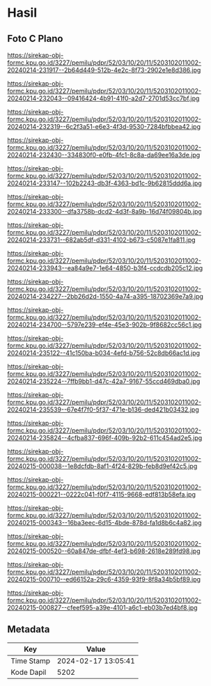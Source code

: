 # Hasil

## Foto C Plano

https://sirekap-obj-formc.kpu.go.id/3227/pemilu/pdpr/52/03/10/20/11/5203102011002-20240214-231917--2b64d449-512b-4e2c-8f73-2902e1e8d386.jpg

https://sirekap-obj-formc.kpu.go.id/3227/pemilu/pdpr/52/03/10/20/11/5203102011002-20240214-232043--09416424-4b91-41f0-a2d7-2701d53cc7bf.jpg

https://sirekap-obj-formc.kpu.go.id/3227/pemilu/pdpr/52/03/10/20/11/5203102011002-20240214-232319--6c2f3a51-e6e3-4f3d-9530-7284bfbbea42.jpg

https://sirekap-obj-formc.kpu.go.id/3227/pemilu/pdpr/52/03/10/20/11/5203102011002-20240214-232430--334830f0-e0fb-4fc1-8c8a-da69ee16a3de.jpg

https://sirekap-obj-formc.kpu.go.id/3227/pemilu/pdpr/52/03/10/20/11/5203102011002-20240214-233147--102b2243-db3f-4363-bd1c-9b62815ddd6a.jpg

https://sirekap-obj-formc.kpu.go.id/3227/pemilu/pdpr/52/03/10/20/11/5203102011002-20240214-233300--dfa3758b-dcd2-4d3f-8a9b-16d74f09804b.jpg

https://sirekap-obj-formc.kpu.go.id/3227/pemilu/pdpr/52/03/10/20/11/5203102011002-20240214-233731--682ab5df-d331-4102-b673-c5087e1fa811.jpg

https://sirekap-obj-formc.kpu.go.id/3227/pemilu/pdpr/52/03/10/20/11/5203102011002-20240214-233943--ea84a9e7-1e64-4850-b3f4-ccdcdb205c12.jpg

https://sirekap-obj-formc.kpu.go.id/3227/pemilu/pdpr/52/03/10/20/11/5203102011002-20240214-234227--2bb26d2d-1550-4a74-a395-18702369e7a9.jpg

https://sirekap-obj-formc.kpu.go.id/3227/pemilu/pdpr/52/03/10/20/11/5203102011002-20240214-234700--5797e239-ef4e-45e3-902b-9f8682cc56c1.jpg

https://sirekap-obj-formc.kpu.go.id/3227/pemilu/pdpr/52/03/10/20/11/5203102011002-20240214-235122--41c150ba-b034-4efd-b756-52c8db66ac1d.jpg

https://sirekap-obj-formc.kpu.go.id/3227/pemilu/pdpr/52/03/10/20/11/5203102011002-20240214-235224--7ffb9bb1-d47c-42a7-9167-55ccd469dba0.jpg

https://sirekap-obj-formc.kpu.go.id/3227/pemilu/pdpr/52/03/10/20/11/5203102011002-20240214-235539--67e4f7f0-5f37-471e-b136-ded421b03432.jpg

https://sirekap-obj-formc.kpu.go.id/3227/pemilu/pdpr/52/03/10/20/11/5203102011002-20240214-235824--4cfba837-696f-409b-92b2-611c454ad2e5.jpg

https://sirekap-obj-formc.kpu.go.id/3227/pemilu/pdpr/52/03/10/20/11/5203102011002-20240215-000038--1e8dcfdb-8af1-4f24-829b-feb8d9ef42c5.jpg

https://sirekap-obj-formc.kpu.go.id/3227/pemilu/pdpr/52/03/10/20/11/5203102011002-20240215-000221--0222c041-f0f7-4115-9668-edf813b58efa.jpg

https://sirekap-obj-formc.kpu.go.id/3227/pemilu/pdpr/52/03/10/20/11/5203102011002-20240215-000343--16ba3eec-6d15-4bde-878d-fa1d8b6c4a82.jpg

https://sirekap-obj-formc.kpu.go.id/3227/pemilu/pdpr/52/03/10/20/11/5203102011002-20240215-000520--60a847de-dfbf-4ef3-b698-2618e289fd98.jpg

https://sirekap-obj-formc.kpu.go.id/3227/pemilu/pdpr/52/03/10/20/11/5203102011002-20240215-000710--ed66152a-29c6-4359-93f9-8f8a34b5bf89.jpg

https://sirekap-obj-formc.kpu.go.id/3227/pemilu/pdpr/52/03/10/20/11/5203102011002-20240215-000827--cfeef595-a39e-4101-a6c1-eb03b7ed4bf8.jpg


## Metadata

| Key        | Value               |
| ---------- | ------------------- |
| Time Stamp | 2024-02-17 13:05:41 |
| Kode Dapil | 5202                |



